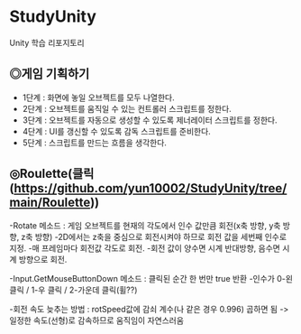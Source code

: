 # StudyUnity
Unity 학습 리포지토리


## ◎게임 기획하기
- 1단계 : 화면에 놓일 오브젝트를 모두 나열한다.
- 2단계 : 오브젝트를 움직일 수 있는 컨트롤러 스크립트를 정한다.
- 3단계 : 오브젝트를 자동으로 생성할 수 있도록 제너레이터 스크립트를 정한다.
- 4단계 : UI를 갱신할 수 있도록 감독 스크립트를 준비한다.
- 5단계 : 스크립트를 만드는 흐름을 생각한다.

## ◎Roulette(클릭(https://github.com/yun10002/StudyUnity/tree/main/Roulette))
-Rotate 메소드 : 게임 오브젝트를 현재의 각도에서 인수 값만큼 회전(x축 방향, y축 방향, z축 방향)
-2D에서는 z축을 중심으로 회전시켜야 하므로 회전 값을 세번째 인수로 지정.
-매 프레임마다 회전값 각도로 회전.
-회전 값이 양수면 시계 반대방향, 음수면 시계 방향으로 회전.

-Input.GetMouseButtonDown 메소드 : 클릭된 순간 한 번만 true 반환
-인수가 0-왼 클릭 / 1-우 클릭 / 2-가운데 클릭(휠??)

-회전 속도 늦추는 방법 : rotSpeed값에 감쇠 계수(나 같은 경우 0.996) 곱하면 됨 -> 일정한 속도(선형)로 감속하므로 움직임이 자연스러움
